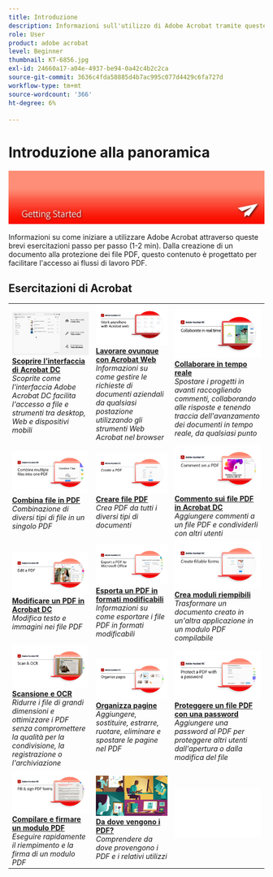 ```yaml
---
title: Introduzione
description: Informazioni sull'utilizzo di Adobe Acrobat tramite queste brevi esercitazioni passo per passo (1-2 min)
role: User
product: adobe acrobat
level: Beginner
thumbnail: KT-6856.jpg
exl-id: 24660a17-a04e-4937-be94-0a42c4b2c2ca
source-git-commit: 3636c4fda58885d4b7ac995c077d4429c6fa727d
workflow-type: tm+mt
source-wordcount: '366'
ht-degree: 6%

---
```


# Introduzione alla panoramica

![Immagine introduttiva di Acrobat](../assets/Hero-GettingStarted.png)

Informazioni su come iniziare a utilizzare Adobe Acrobat attraverso queste brevi esercitazioni passo per passo (1-2 min). Dalla creazione di un documento alla protezione dei file PDF, questo contenuto è progettato per facilitare l&#39;accesso ai flussi di lavoro PDF.

## Esercitazioni di Acrobat

<table style="table-layout:fixed">
<tr>
  <td>
    <a href="get-to-know-the-acrobat-dc-interface.md">
      <img alt="Conoscere l'interfaccia di Acrobat DC" src="../assets/Interface.jpg" />
    </a>
    <div>
    <a href="get-to-know-the-acrobat-dc-interface.md"><strong>Scoprire l’interfaccia di Acrobat DC</strong></a>
    </div>
    <em>Scoprite come l'interfaccia Adobe Acrobat DC facilita l'accesso a file e strumenti tra desktop, Web e dispositivi mobili</em>
    <br>
  </td>
  <td>
    <a href="acrobatweb.md">
      <img alt="Lavorare ovunque con Acrobat Web" src="../assets/Acrobatweb_1280.png" />
    </a>
    <div>
    <a href="acrobatweb.md"><strong>Lavorare ovunque con Acrobat Web</strong></a>
    </div>
    <em>Informazioni su come gestire le richieste di documenti aziendali da qualsiasi postazione utilizzando gli strumenti Web Acrobat nel browser</em>
    <br>
  </td>
  <td>
    <a href="collaborate.md">
      <img alt="Collaborare in tempo reale" src="../assets/Collaborate_1280.png" />
    </a>
    <div>
     <a href="collaborate.md"><strong>Collaborare in tempo reale</strong></a>
    </div>
    <em>Spostare i progetti in avanti raccogliendo commenti, collaborando alle risposte e tenendo traccia dell'avanzamento dei documenti in tempo reale, da qualsiasi punto</em>
    <br>
  </td>
</tr>
<tr>
  <td>
    <a href="combine-to-pdf.md">
      <img alt="Combina file in PDF" src="../assets/Combine.jpg" />
    </a>
    <div>
     <a href="combine-to-pdf.md"><strong>Combina file in PDF</strong></a>
    </div>
    <em>Combinazione di diversi tipi di file in un singolo PDF</em>
    <br>
  </td>
  <td>
    <a href="create-pdf.md">
      <img alt="Creare file PDF" src="../assets/Create.jpg" />
    </a>
    <div>
    <a href="create-pdf.md"><strong>Creare file PDF</strong></a>
    </div>
    <em>Crea PDF da tutti i diversi tipi di documenti</em>
    <br>
  </td>
  <td>
    <a href="comment-on-pdf-files.md">
      <img alt="Commento sui file PDF in Acrobat DC" src="../assets/Comment.jpg" />
    </a>
    <div>
    <a href="comment-on-pdf-files.md"><strong>Commento sui file PDF in Acrobat DC</strong></a>
    </div>
    <em>Aggiungere commenti a un file PDF e condividerli con altri utenti</em>
    <br>
  </td>  
</tr>
<tr>
  <td>
    <a href="edit-pdf.md">
      <img alt="Modificare un PDF in Acrobat DC" src="../assets/Edit.jpg" />
    </a>
    <div>
    <a href="edit-pdf.md"><strong>Modificare un PDF in Acrobat DC</strong></a>
    </div>
    <em>Modifica testo e immagini nei file PDF</em>
    <br>
  </td>
   <td>
    <a href="export-pdf.md">
      <img alt="Esporta un PDF in formati modificabili" src="../assets/Export.jpg" />
    </a>
    <div>
    <a href="export-pdf.md"><strong>Esporta un PDF in formati modificabili</strong></a>
    </div>
    <em>Informazioni su come esportare i file PDF in formati modificabili</em>
    <br>
  </td>
  <td>
    <a href="create-fillable-forms.md">
      <img alt="Crea moduli riempibili" src="../assets/Form.jpg" />
    </a>
    <div>
    <a href="create-fillable-forms.md"><strong>Crea moduli riempibili</strong></a>
    </div>
    <em>Trasformare un documento creato in un'altra applicazione in un modulo PDF compilabile</em>
    <br>
  </td>
</tr>
<tr>
  <td>
    <a href="scan-and-ocr.md">
      <img alt="Scansione e OCR" src="../assets/Scan.jpg" />
    </a>
    <div>
    <a href="scan-and-ocr.md"><strong>Scansione e OCR</strong></a>
    </div>
    <em>Ridurre i file di grandi dimensioni e ottimizzare i PDF senza compromettere la qualità per la condivisione, la registrazione o l'archiviazione</em>
    <br>
  </td>
  <td>
    <a href="organize.md">
      <img alt="Organizza pagine" src="../assets/Organize.jpg" />
    </a>
    <div>
    <a href="organize.md"><strong>Organizza pagine</strong></a>
    </div>
    <em>Aggiungere, sostituire, estrarre, ruotare, eliminare e spostare le pagine nel PDF</em>
    <br>
  </td>
  <td>
    <a href="password-protect.md">
      <img alt="Proteggere un file PDF con una password" src="../assets/Protect.jpg" />
    </a>
    <div>
    <a href="password-protect.md"><strong>Proteggere un file PDF con una password</strong></a>
    </div>
    <em>Aggiungere una password al PDF per proteggere altri utenti dall'apertura o dalla modifica del file</em>
    <br>
  </td>
</tr>
<tr>
  <td>
    <a href="fill-and-sign.md">
      <img alt="Compilare e firmare un modulo PDF" src="../assets/FillSign.jpg" />
    </a>
    <div>
    <a href="fill-and-sign.md"><strong>Compilare e firmare un modulo PDF</strong></a>
    </div>
    <em>Eseguire rapidamente il riempimento e la firma di un modulo PDF</em>
    <br>
  </td>
   <td>
    <a href="where-do-pdfs-come-from.md">
      <img alt="Da dove vengono i PDF?" src="../assets/WherePDFs.jpg" />
    </a>
    <div>
    <a href="where-do-pdfs-come-from.md"><strong>Da dove vengono i PDF?</strong></a>
    </div>
    <em>Comprendere da dove provengono i PDF e i relativi utilizzi</em>
    <br>
  </td>
  <td>
   <img alt="Spaziatore" src="../assets/Whitespacer.png" />
    <div>
    <br>
  </td>
</tr>
</table>
